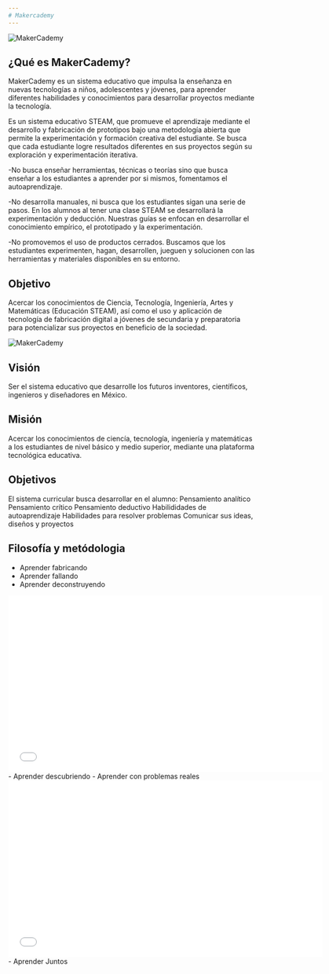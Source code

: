 ```yaml
---
# Makercademy
---
```


![MakerCademy]({{site.baseurl}}/img/nina.jpg)


## ¿Qué es MakerCademy?
MakerCademy es un sistema educativo que impulsa la enseñanza en nuevas tecnologías a niños, adolescentes y
jóvenes, para aprender diferentes habilidades y conocimientos para
desarrollar proyectos mediante la tecnología.

Es un sistema educativo STEAM, que promueve el aprendizaje mediante el desarrollo y fabricación de prototipos bajo una metodología abierta que permite la experimentación y formación creativa del estudiante. Se busca que cada estudiante logre resultados diferentes en sus proyectos según su exploración y experimentación iterativa.  

-No busca enseñar herramientas, técnicas o teorías sino que busca enseñar a los estudiantes a aprender por si mismos, fomentamos el autoaprendizaje.

-No desarrolla manuales, ni busca que los estudiantes sigan una serie de pasos. En los alumnos al tener una clase STEAM se desarrollará la experimentación y deducción. Nuestras guías se enfocan en desarrollar el conocimiento empírico, el prototipado y la experimentación.

-No promovemos el uso de productos cerrados. Buscamos que los estudiantes experimenten, hagan, desarrollen, jueguen y solucionen con las herramientas y materiales disponibles en su entorno.


## Objetivo
Acercar los conocimientos de Ciencia, Tecnología, Ingeniería, Artes y Matemáticas
(Educación STEAM), así como el uso y aplicación de tecnología de fabricación
digital a jóvenes de secundaria y preparatoria para potencializar sus proyectos en
beneficio de la sociedad.

![MakerCademy]({{site.baseurl}}/img/nino.jpg)

## Visión
Ser el sistema educativo que desarrolle los futuros inventores, científicos, ingenieros y diseñadores en México.

## Misión
Acercar los conocimientos de ciencía, tecnología, ingeniería y matemáticas a los estudiantes de nivel básico y medio superior, mediante una plataforma tecnológica educativa.

## Objetivos
El sistema curricular busca desarrollar en el alumno:
Pensamiento analítico
Pensamiento crítico
Pensamiento deductivo
Habilididades de autoaprendizaje
Habilidades para resolver problemas
Comunicar sus ideas, diseños y proyectos

## Filosofía y metódologia
- Aprender fabricando
- Aprender fallando
- Aprender deconstruyendo
<iframe width="640" height="360" src="//www.youtube.com/embed/bvFOeysaNAY" frameborder="0" allowfullscreen></iframe>
- Aprender descubriendo
- Aprender con problemas reales
<iframe width="640" height="360" src="//www.youtube.com/embed/Nxqt-F4YdNY" frameborder="0" allowfullscreen></iframe>
- Aprender Juntos
